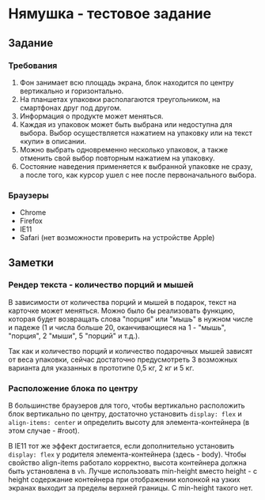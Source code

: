 # Нямушка - тестовое задание

## Задание

### Требования

1. Фон занимает всю площадь экрана, блок находится по центру вертикально и
   горизонтально.
2. На планшетах упаковки располагаются треугольником, на смартфонах друг под
   другом.
3. Информация о продукте может меняться.
4. Каждая из упаковок может быть выбрана или недоступна для выбора. Выбор
   осуществляется нажатием на упаковку или на текст «купи» в описании.
5. Можно выбрать одновременно несколько упаковок, а также отменить свой
   выбор повторным нажатием на упаковку.
6. Состояние наведения применяется к выбранной упаковке не сразу, а после того,
   как курсор ушел с нее после первоначального выбора.

### Браузеры

-   Chrome
-   Firefox
-   IE11
-   Safari (нет возможности проверить на устройстве Apple)

## Заметки

### Рендер текста - количество порций и мышей

В зависимости от количества порций и мышей в подарок, текст на карточке может меняться. Можно было бы реализовать функцию, которая будет возвращать слова "порция" или "мышь" в нужном числе и падеже (1 и числа больше 20, оканчивающиеся на 1 - "мышь", "порция", 2 "мыши", 5 "порций" и т.д.).

Так как и количество порций и количество подарочных мышей зависят от веса упаковки, сейчас достаточно предусмотреть 3 возможных варианта для указанных в прототипе 0,5 кг, 2 кг и 5 кг.

### Расположение блока по центру

В большинстве браузеров для того, чтобы вертикально расположить блок вертикально по центру, достаточно установить `display: flex` и `align-items: center` и определить высоту для элемента-контейнера (в этом случае - #root).

В IE11 тот же эффект достигается, если дополнительно установить `display: flex` у родителя элемента-контейнера (здесь - body). Чтобы свойство align-items работало корректно, высота контейнера должна быть установлена в `vh`. Лучше использовать min-height вместо height - с height содержание контейнера при отображении колонкой на узких экранах выходит за пределы верхней границы. С min-height такого нет.
